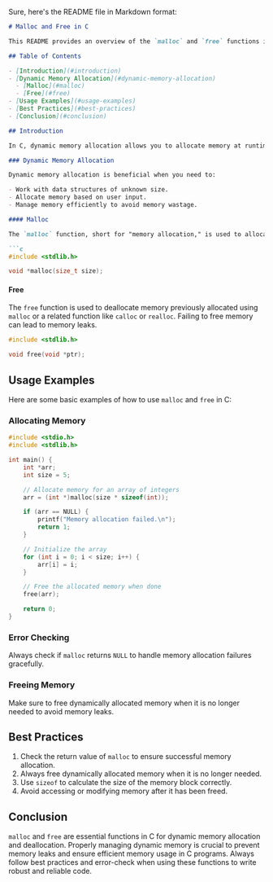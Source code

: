 Sure, here's the README file in Markdown format:

```markdown
# Malloc and Free in C

This README provides an overview of the `malloc` and `free` functions in the C programming language. These functions are essential for dynamic memory allocation and deallocation in C programs.

## Table of Contents

- [Introduction](#introduction)
- [Dynamic Memory Allocation](#dynamic-memory-allocation)
  - [Malloc](#malloc)
  - [Free](#free)
- [Usage Examples](#usage-examples)
- [Best Practices](#best-practices)
- [Conclusion](#conclusion)

## Introduction

In C, dynamic memory allocation allows you to allocate memory at runtime, unlike static memory allocation, which occurs at compile-time. Two fundamental functions for dynamic memory allocation in C are `malloc` and `free`.

### Dynamic Memory Allocation

Dynamic memory allocation is beneficial when you need to:

- Work with data structures of unknown size.
- Allocate memory based on user input.
- Manage memory efficiently to avoid memory wastage.

#### Malloc

The `malloc` function, short for "memory allocation," is used to allocate a block of memory of a specified size. It returns a pointer to the first byte of the allocated memory block or `NULL` if the allocation fails.

```c
#include <stdlib.h>

void *malloc(size_t size);
```

#### Free

The `free` function is used to deallocate memory previously allocated using `malloc` or a related function like `calloc` or `realloc`. Failing to free memory can lead to memory leaks.

```c
#include <stdlib.h>

void free(void *ptr);
```

## Usage Examples

Here are some basic examples of how to use `malloc` and `free` in C:

### Allocating Memory

```c
#include <stdio.h>
#include <stdlib.h>

int main() {
    int *arr;
    int size = 5;

    // Allocate memory for an array of integers
    arr = (int *)malloc(size * sizeof(int));

    if (arr == NULL) {
        printf("Memory allocation failed.\n");
        return 1;
    }

    // Initialize the array
    for (int i = 0; i < size; i++) {
        arr[i] = i;
    }

    // Free the allocated memory when done
    free(arr);

    return 0;
}
```

### Error Checking

Always check if `malloc` returns `NULL` to handle memory allocation failures gracefully.

### Freeing Memory

Make sure to free dynamically allocated memory when it is no longer needed to avoid memory leaks.

## Best Practices

1. Check the return value of `malloc` to ensure successful memory allocation.
2. Always free dynamically allocated memory when it is no longer needed.
3. Use `sizeof` to calculate the size of the memory block correctly.
4. Avoid accessing or modifying memory after it has been freed.

## Conclusion

`malloc` and `free` are essential functions in C for dynamic memory allocation and deallocation. Properly managing dynamic memory is crucial to prevent memory leaks and ensure efficient memory usage in C programs. Always follow best practices and error-check when using these functions to write robust and reliable code.
